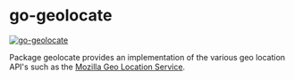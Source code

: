 go-geolocate
=====================

[![go-geolocate](https://godoc.org/github.com/TheCreeper/go-geolocate?status.png)](http://godoc.org/github.com/TheCreeper/go-geolocate)

Package geolocate provides an implementation of the various geo location API's such as the [Mozilla Geo Location Service](https://mozilla-ichnaea.readthedocs.org/en/latest/).
